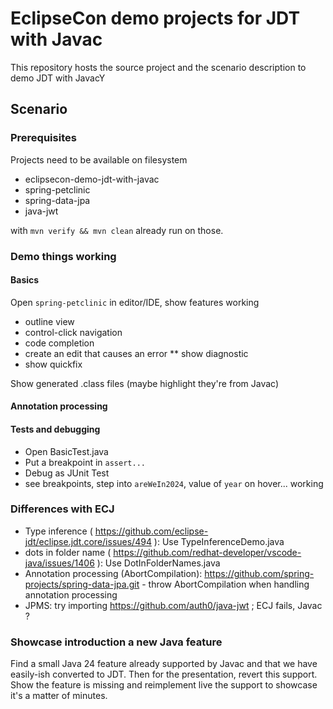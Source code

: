 # EclipseCon demo projects for JDT with Javac

This repository hosts the source project and the scenario description to demo JDT with JavacY

## Scenario

### Prerequisites

Projects need to be available on filesystem
* eclipsecon-demo-jdt-with-javac
* spring-petclinic
* spring-data-jpa
* java-jwt

with `mvn verify && mvn clean` already run on those.

### Demo things working

#### Basics

Open `spring-petclinic` in editor/IDE, show features working
* outline view
* control-click navigation
* code completion
* create an edit that causes an error
  ** show diagnostic
* show quickfix

Show generated .class files (maybe highlight they're from Javac)

#### Annotation processing

#### Tests and debugging

* Open BasicTest.java
* Put a breakpoint in `assert...`
* Debug as JUnit Test
* see breakpoints, step into `areWeIn2024`, value of `year` on hover... working

### Differences with ECJ

* Type inference ( https://github.com/eclipse-jdt/eclipse.jdt.core/issues/494 ): Use TypeInferenceDemo.java
* dots in folder name ( https://github.com/redhat-developer/vscode-java/issues/1406 ): Use DotInFolderNames.java
* Annotation processing (AbortCompilation): https://github.com/spring-projects/spring-data-jpa.git - throw AbortCompilation when handling annotation processing
* JPMS: try importing https://github.com/auth0/java-jwt ; ECJ fails, Javac ?

### Showcase introduction a new Java feature

Find a small Java 24 feature already supported by Javac and that we have easily-ish converted to JDT. Then for the presentation, revert this support. Show the feature is missing and reimplement live the support to showcase it's a matter of minutes.